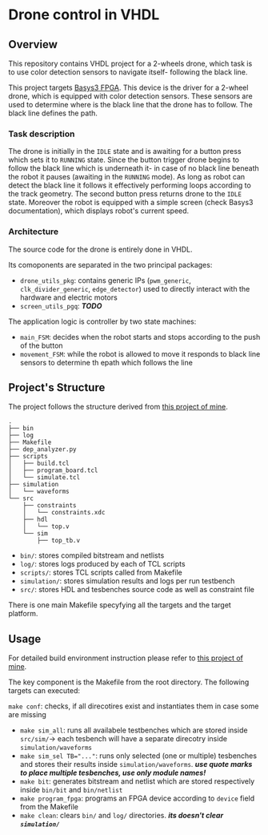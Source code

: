 # Drone control in VHDL
## Overview
This repository contains VHDL project for a 2-wheels drone, which task is to use color detection sensors to navigate itself- following 
the black line. 

This project targets [Basys3 FPGA](https://digilent.com/reference/programmable-logic/basys-3/start?srsltid=AfmBOootJ_Xc5RPQhrUF_4EjSZz0n5AzfdAWLAsDfwucPtwLKkmuGbEX). This device is the driver for a 2-wheel drone, which is equipped with 
color detection sensors. These sensors are used to determine where is the black line that the drone has to follow. The black line defines
the path.

### Task description
The drone is initially in the ```IDLE``` state and is awaiting for a button press which sets it to ```RUNNING``` state. Since the 
button trigger drone begins to follow the black line which is underneath it- in case of no black line beneath the robot it pauses (awaiting in the ```RUNNING``` mode). As long as robot can detect the black line it follows it effectively performing loops according to the track geometry. The second button press returns drone to the ```IDLE``` state. Moreover the robot is equipped with a simple screen (check Basys3 documentation), which displays robot's current speed.

### Architecture
The source code for the drone is entirely done in VHDL. 

Its comoponents are separated in the two principal packages:

- ```drone_utils_pkg```: contains generic IPs (```pwm_generic```, ```clk_divider_generic```, ```edge_detector```) used to directly interact with the hardware and electric motors
- ```screen_utils_pgq```: ***TODO***

The application logic is controller by two state machines: 

- ```main_FSM```: decides when the robot starts and stops according to the push of the button
- ```movement_FSM```: while the robot is allowed to move it responds to black line sensors to determine th epath which follows the line

## Project's Structure
The project follows the structure derived from [this project of mine](https://github.com/szymek1/FPGA-TCL-Makefile-template).
```
.
├── bin
├── log
├── Makefile
├── dep_analyzer.py
├── scripts
│   ├── build.tcl
│   ├── program_board.tcl
│   └── simulate.tcl
├── simulation
│   └── waveforms
└── src
    ├── constraints
    │   └── constraints.xdc
    ├── hdl
    │   └── top.v
    └── sim
        ├── top_tb.v 
```
- ```bin/```: stores compiled bitstream and netlists
- ```log/```: stores logs produced by each of TCL scripts
- ```scripts/```: stores TCL scripts called from Makefile
- ```simulation/```: stores simulation results and logs per run testbench
- ```src/```: stores HDL and tesbenches source code as well as constraint file

There is one main Makefile specyfying all the targets and the target platform.

## Usage
For detailed build environment instruction please refer to [this project of mine](https://github.com/szymek1/FPGA-TCL-Makefile-template).

The key component is the Makefile from the root directory. The following targets can executed:

 ```make conf```: checks, if all direcotires exist and instantiates them in case some are missing
- ```make sim_all```: runs all availabele testbenches which are stored inside ```src/sim/```-> each tesbench will have a separate direcotry inside ```simulation/waveforms```
- ```make sim_sel TB="..."```: runs only selected (one or multiple) tesbenches and stores their results inside ```simulation/waveforms```. ***use quote marks to place multiple tesbenches, use only module names!***
- ```make bit```: generates bitstream and netlist which are stored respectively inside ```bin/bit``` and ```bin/netlist```
- ```make program_fpga```: programs an FPGA device according to ```device``` field from the Makefile
- ```make clean```: clears ```bin/``` and ```log/``` directories. ***its doesn't clear ```simulation/```***